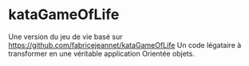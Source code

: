 kataGameOfLife
==============

Une version du jeu de vie basé sur https://github.com/fabricejeannet/kataGameOfLife
Un code légataire à transformer en une véritable application Orientée objets.
